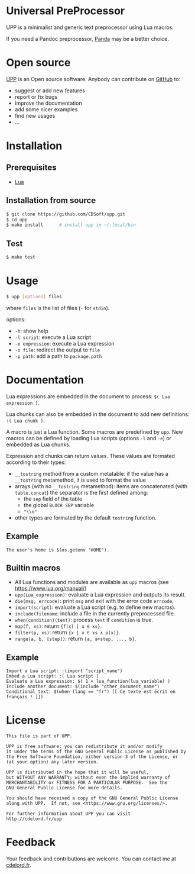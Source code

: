 # Universal PreProcessor

[UPP]: http://cdelord.fr/upp "Universal PreProcessor"
[Panda]: http://cdelord.fr/panda "Pandoc add-ons (Lua filters for Pandoc)"
[Lua]: http://www.lua.org/
[GitHub]: https://github.com/CDSoft/upp
[cdelord.fr]: http://cdelord.fr

UPP is a minimalist and generic text preprocessor using Lua macros.

If you need a Pandoc preprocessor, [Panda] may be a better choice.

# Open source

[UPP] is an Open source software.
Anybody can contribute on [GitHub] to:

- suggest or add new features
- report or fix bugs
- improve the documentation
- add some nicer examples
- find new usages
- ...

# Installation

## Prerequisites

- [Lua]

## Installation from source

``` sh
$ git clone https://github.com/CDSoft/upp.git
$ cd upp
$ make install      # install upp in ~/.local/bin
```

## Test

``` sh
$ make test
```

# Usage

``` sh
$ upp [options] files
```

where `files` is the list of files (`-` for `stdin`).

options:

- `-h`: show help
- `-l script`: execute a Lua script
- `-e expression`: execute a Lua expression
- `-o file`: redirect the output to `file`
- `-p path`: add a path to `package.path`

# Documentation

Lua expressions are embedded in the document to process: `$( Lua expression )`.

Lua chunks can also be embedded in the document to add new definitions: `:( Lua chunk )`.

A macro is just a Lua function. Some macros are predefined by `upp`.
New macros can be defined by loading Lua scripts (options `-l` and `-e`) or embedded as Lua chunks.

Expression and chunks can return values. These values are formated according to their types:

- `__tostring` method from a custom metatable:
  if the value has a `__tostring` metamethod, it is used to format the value
- arrays (with no `__tostring` metamethod):
  items are concatenated (with `table.concat`) the separator is the first defined among:
    - the `sep` field of the table
    - the global `BLOCK_SEP` variable
    - `"\\n"`
- other types are formated by the default `tostring` function.

## Example

```
The user's home is $(os.getenv "HOME").
```

## Builtin macros

* All Lua functions and modules are available as `upp` macros (see <https://www.lua.org/manual/>)
* `upp(Lua_expression)`: evaluate a Lua expression and outputs its result.
* `die(msg, errcode)`: print `msg` and exit with the error code `errcode`.
* `import(script)`: evaluate a Lua script (e.g. to define new macros).
* `include(filename`: include a file in the currently preprocessed file.
* `when(condition)(text)`: process `text` if `condition` is true.
* `map(f, xs)`: return `{f(x) | x ∈ xs}`.
* `filter(p, xs)`: return `{x | x ∈ xs ∧ p(x)}`.
* `range(a, b, [step])`: return `{a, a+step, ..., b}`.

## Example

```
Import a Lua script: :(import "script_name")
Embed a Lua script: :( Lua script )
Evaluate a Lua expression: $( 1 + lua_function(lua_variable) )
Include another document: $(include "other_document_name")
Conditional text: $(when (lang == "fr") [[ Ce texte est écrit en français ! ]])
```

# License

    This file is part of UPP.

    UPP is free software: you can redistribute it and/or modify
    it under the terms of the GNU General Public License as published by
    the Free Software Foundation, either version 3 of the License, or
    (at your option) any later version.

    UPP is distributed in the hope that it will be useful,
    but WITHOUT ANY WARRANTY; without even the implied warranty of
    MERCHANTABILITY or FITNESS FOR A PARTICULAR PURPOSE.  See the
    GNU General Public License for more details.

    You should have received a copy of the GNU General Public License
    along with UPP.  If not, see <https://www.gnu.org/licenses/>.

    For further information about UPP you can visit
    http://cdelord.fr/upp

# Feedback

Your feedback and contributions are welcome.
You can contact me at [cdelord.fr].
